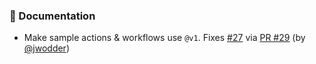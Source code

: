 ### 📝 Documentation

- Make sample actions & workflows use `@v1`.  Fixes [#27](https://github.com/datalad/release-action/issues/27) via [PR #29](https://github.com/datalad/release-action/pull/29) (by [@jwodder](https://github.com/jwodder))
